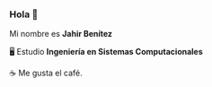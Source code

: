 ### Hola 👋

<!--
**JahirBentz2001/JahirBentz2001** is a ✨ _special_ ✨ repository because its `README.md` (this file) appears on your GitHub profile.

Here are some ideas to get you started:

- 🔭 I’m currently working on ...
- 🌱 I’m currently learning ...
- 👯 I’m looking to collaborate on ...
- 🤔 I’m looking for help with ...
- 💬 Ask me about ...
- 📫 How to reach me: ...
- 😄 Pronouns: ...
- ⚡ Fun fact: ...
-->

Mi nombre es **Jahir Benítez**

🖥️ Estudio **Ingeniería en Sistemas Computacionales**

☕ Me gusta el café.
